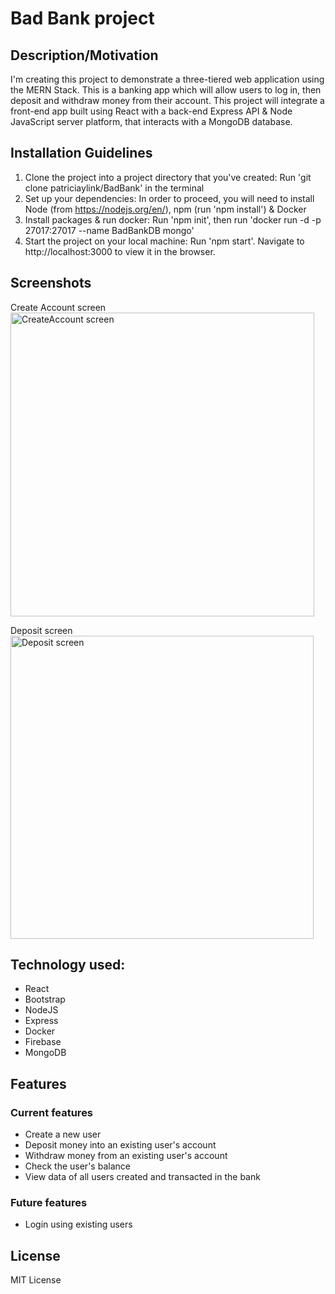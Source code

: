 # Bad Bank project

## Description/Motivation 
I'm creating this project to demonstrate a three-tiered web application using the MERN Stack.  This is a banking app which will allow users to log in, then deposit and withdraw money from their account. This project will integrate a front-end app built using React with a back-end Express API & Node JavaScript server platform, that interacts with a MongoDB database.  

## Installation Guidelines 
1. Clone the project into a project directory that you've created: Run 'git clone patriciaylink/BadBank' in the terminal
2. Set up your dependencies: In order to proceed, you will need to install Node (from https://nodejs.org/en/), npm (run 'npm install') & Docker
3. Install packages & run docker: Run 'npm init', then run 'docker run -d -p 27017:27017 --name BadBankDB mongo'
4. Start the project on your local machine: Run 'npm start'. Navigate to http://localhost:3000 to view it in the browser.

## Screenshots
Create Account screen <br>
<img width="486" alt="CreateAccount screen" src="https://user-images.githubusercontent.com/78698732/138906331-bf01c96f-7a22-433d-a15e-07ffb5d41ba5.png">

Deposit screen<br>
<img width="485" alt="Deposit screen" src="https://user-images.githubusercontent.com/78698732/138906352-6b062ff7-7272-43b9-b59b-29a72b4ca8ad.png">

## Technology used:
- React
- Bootstrap
- NodeJS
- Express
- Docker
- Firebase
- MongoDB

## Features
### Current features
- Create a new user
- Deposit money into an existing user's account
- Withdraw money from an existing user's account
- Check the user's balance
- View data of all users created and transacted in the bank
### Future features
- Login using existing users

## License
MIT License
